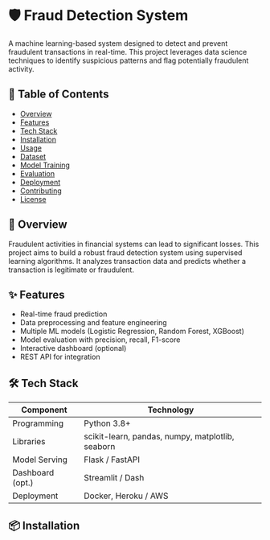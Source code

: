 # 🛡️ Fraud Detection System

A machine learning-based system designed to detect and prevent fraudulent transactions in real-time. This project leverages data science techniques to identify suspicious patterns and flag potentially fraudulent activity.

## 📌 Table of Contents

- [Overview](#overview)
- [Features](#features)
- [Tech Stack](#tech-stack)
- [Installation](#installation)
- [Usage](#usage)
- [Dataset](#dataset)
- [Model Training](#model-training)
- [Evaluation](#evaluation)
- [Deployment](#deployment)
- [Contributing](#contributing)
- [License](#license)

## 🧠 Overview

Fraudulent activities in financial systems can lead to significant losses. This project aims to build a robust fraud detection system using supervised learning algorithms. It analyzes transaction data and predicts whether a transaction is legitimate or fraudulent.

## ✨ Features

- Real-time fraud prediction
- Data preprocessing and feature engineering
- Multiple ML models (Logistic Regression, Random Forest, XGBoost)
- Model evaluation with precision, recall, F1-score
- Interactive dashboard (optional)
- REST API for integration

## 🛠️ Tech Stack

| Component        | Technology             |
|------------------|------------------------|
| Programming      | Python 3.8+            |
| Libraries        | scikit-learn, pandas, numpy, matplotlib, seaborn |
| Model Serving    | Flask / FastAPI        |
| Dashboard (opt.) | Streamlit / Dash       |
| Deployment       | Docker, Heroku / AWS   |

## 📦 Installation

```bash

